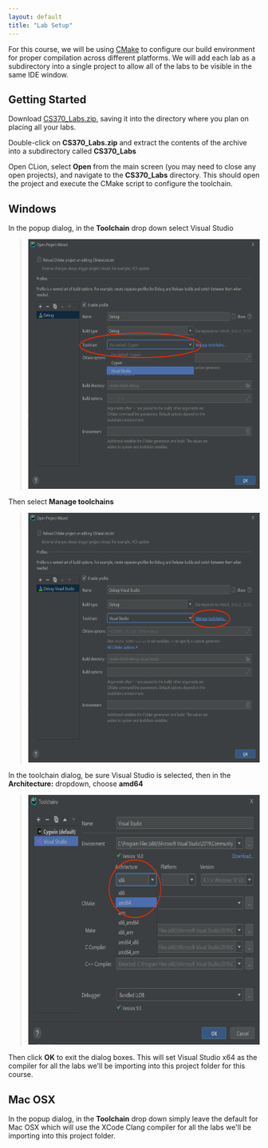 ```yaml
---
layout: default
title: "Lab Setup"
---
```


For this course, we will be using [CMake](https://cmake.org) to configure our build environment for proper compilation across different platforms. We will add each lab as a subdirectory into a single project to allow all of the labs to be visible in the same IDE window.

## Getting Started

Download [CS370\_Labs.zip](src/CS370_Labs.zip), saving it into the directory where you plan on placing all your labs.

Double-click on **CS370\_Labs.zip** and extract the contents of the archive into a subdirectory called **CS370\_Labs**

Open CLion, select **Open** from the main screen (you may need to close any open projects), and navigate to the **CS370\_Labs** directory. This should open the project and execute the CMake script to configure the toolchain.

## Windows

In the popup dialog, in the **Toolchain** drop down select Visual Studio

> <img src="images/labSetup/CLion1.png" alt="CLion Project Dialog" height="500"/>

Then select **Manage toolchains**

> <img src="images/labSetup/CLion2.png" alt="CLion Toolchain Dialog" height="500"/>

In the toolchain dialog, be sure Visual Studio is selected, then in the **Architecture:** dropdown, choose **amd64**

> <img src="images/labSetup/CLion3.png" alt="CLion Architecture Dialog" height="500"/>

Then click **OK** to exit the dialog boxes. This will set Visual Studio x64 as the compiler for all the labs we'll be importing into this project folder for this course.

## Mac OSX

In the popup dialog, in the **Toolchain** drop down simply leave the default for Mac OSX which will use the XCode Clang compiler for all the labs we'll be importing into this project folder.

